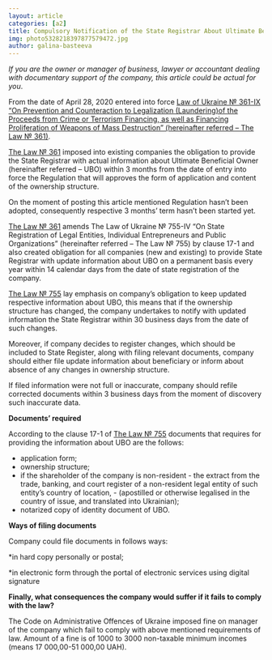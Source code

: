 ```yaml
---
layout: article
categories: [a2]
title: Compulsory Notification of the State Registrar About Ultimate Beneficial Owner
img: photo5328218397877579472.jpg
author: galina-basteeva
--- 
```


*If you are the owner or manager of business, lawyer or accountant dealing with documentary support of the company, this article 
could be actual for you*.

From the date of April 28, 2020 entered into force [Law of Ukraine № 361-IX “On Prevention and Counteraction to Legalization (Laundering)of the Proceeds from Crime or Terrorism Financing, as well as Financing Proliferation of Weapons of Mass Destruction” (hereinafter referred – The Law № 361)](https://zakon.rada.gov.ua/laws/show/361-IX).

[The Law № 361](https://zakon.rada.gov.ua/laws/show/361-IX) imposed into existing companies the obligation to provide the State Registrar with actual information about Ultimate
Beneficial Owner (hereinafter referred – UBO) within 3 months from the date of entry into force the Regulation that will approves the 
form of application and content of the ownership structure. 

On the moment of posting this article mentioned Regulation hasn’t been adopted, consequently respective 3 months’ term hasn’t been 
started yet.

[The Law № 361](https://zakon.rada.gov.ua/laws/show/361-IX) amends The Law of Ukraine № 755-IV “On State Registration of Legal Entities, Individual Entrepreneurs and Public Organizations” (hereinafter referred – The Law № 755) by clause 17-1 and also created obligation for all companies (new and existing) to provide State Registrar with update information about UBO on a permanent basis every year within 14 calendar days from the date of state registration of the company.

[The Law № 755](https://zakon.rada.gov.ua/laws/show/755-15) lay emphasis on company’s obligation to keep updated respective information about UBO, this means that if the ownership
structure has changed, the company undertakes to notify with updated information the State Registrar within 30 business days from the 
date of such changes.

Moreover, if company decides to register changes, which should be included to State Register, along with filing relevant documents,
company should either file update information about beneficiary or inform about absence of any changes in ownership structure. 

If filed information were not full or inaccurate, company should refile corrected documents within 3 business days from the moment of 
discovery such inaccurate data.

**Documents’ required**

According to the clause 17-1 of [The Law № 755](https://zakon.rada.gov.ua/laws/show/755-15) documents that requires for providing the information about UBO are the follows:

* application form;
* ownership structure;
* if the shareholder of the company is non-resident - the extract from the trade, banking, and court register of a non-resident legal 
entity of such entity’s country of location, - (apostilled or otherwise legalised in the country of issue, and translated into Ukrainian);
* notarized copy of identity document of UBO.

**Ways of filing documents**

Company could file documents in follows ways: 

*in hard copy personally or postal;

*in electronic form through the portal of electronic services using digital signature 

**Finally, what consequences the company would suffer if it fails to comply with the law?**

The Code on Administrative Offences of Ukraine imposed fine on manager of the company which fail to comply with above mentioned 
requirements of law. 
Amount of a fine is of 1000 to 3000 non-taxable minimum incomes (means 17 000,00-51 000,00 UAH).

